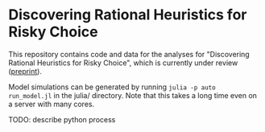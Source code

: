 # Discovering Rational Heuristics for Risky Choice

This repository contains code and data for the analyses for "Discovering Rational Heuristics for Risky Choice", 
which is currently under review ([preprint](https://psyarxiv.com/mg7dn)).

Model simulations can be generated by running `julia -p auto run_model.jl` in the julia/ directory. Note that this takes a long time even on a server with many cores.

TODO: describe python process

